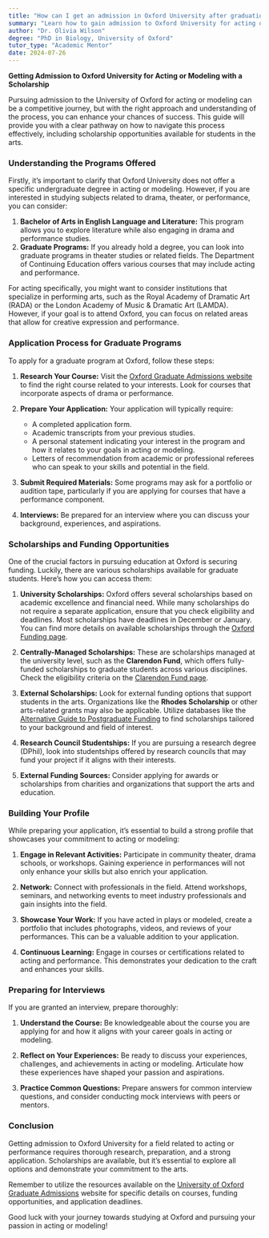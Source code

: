 ```yaml
---
title: "How can I get an admission in Oxford University after graduation for acting or modeling in scholarship?"
summary: "Learn how to gain admission to Oxford University for acting or modeling, including scholarship options and tips for success in the competitive process."
author: "Dr. Olivia Wilson"
degree: "PhD in Biology, University of Oxford"
tutor_type: "Academic Mentor"
date: 2024-07-26
---
```


**Getting Admission to Oxford University for Acting or Modeling with a Scholarship**

Pursuing admission to the University of Oxford for acting or modeling can be a competitive journey, but with the right approach and understanding of the process, you can enhance your chances of success. This guide will provide you with a clear pathway on how to navigate this process effectively, including scholarship opportunities available for students in the arts.

### Understanding the Programs Offered

Firstly, it’s important to clarify that Oxford University does not offer a specific undergraduate degree in acting or modeling. However, if you are interested in studying subjects related to drama, theater, or performance, you can consider:

1. **Bachelor of Arts in English Language and Literature:** This program allows you to explore literature while also engaging in drama and performance studies. 
2. **Graduate Programs:** If you already hold a degree, you can look into graduate programs in theater studies or related fields. The Department of Continuing Education offers various courses that may include acting and performance.

For acting specifically, you might want to consider institutions that specialize in performing arts, such as the Royal Academy of Dramatic Art (RADA) or the London Academy of Music & Dramatic Art (LAMDA). However, if your goal is to attend Oxford, you can focus on related areas that allow for creative expression and performance.

### Application Process for Graduate Programs

To apply for a graduate program at Oxford, follow these steps:

1. **Research Your Course:** Visit the [Oxford Graduate Admissions website](https://www.ox.ac.uk/admissions/graduate) to find the right course related to your interests. Look for courses that incorporate aspects of drama or performance.

2. **Prepare Your Application:** Your application will typically require:
   - A completed application form.
   - Academic transcripts from your previous studies.
   - A personal statement indicating your interest in the program and how it relates to your goals in acting or modeling.
   - Letters of recommendation from academic or professional referees who can speak to your skills and potential in the field.

3. **Submit Required Materials:** Some programs may ask for a portfolio or audition tape, particularly if you are applying for courses that have a performance component.

4. **Interviews:** Be prepared for an interview where you can discuss your background, experiences, and aspirations.

### Scholarships and Funding Opportunities

One of the crucial factors in pursuing education at Oxford is securing funding. Luckily, there are various scholarships available for graduate students. Here’s how you can access them:

1. **University Scholarships:** Oxford offers several scholarships based on academic excellence and financial need. While many scholarships do not require a separate application, ensure that you check eligibility and deadlines. Most scholarships have deadlines in December or January. You can find more details on available scholarships through the [Oxford Funding page](https://www.ox.ac.uk/admissions/graduate/fees-and-funding/oxford-funding).

2. **Centrally-Managed Scholarships:** These are scholarships managed at the university level, such as the **Clarendon Fund**, which offers fully-funded scholarships to graduate students across various disciplines. Check the eligibility criteria on the [Clarendon Fund page](https://www.ox.ac.uk/admissions/graduate/fees-and-funding/oxford-funding/clarendon-fund).

3. **External Scholarships:** Look for external funding options that support students in the arts. Organizations like the **Rhodes Scholarship** or other arts-related grants may also be applicable. Utilize databases like the [Alternative Guide to Postgraduate Funding](https://www.ox.ac.uk/admissions/graduate/fees-and-funding/external-funding) to find scholarships tailored to your background and field of interest.

4. **Research Council Studentships:** If you are pursuing a research degree (DPhil), look into studentships offered by research councils that may fund your project if it aligns with their interests.

5. **External Funding Sources:** Consider applying for awards or scholarships from charities and organizations that support the arts and education.

### Building Your Profile

While preparing your application, it’s essential to build a strong profile that showcases your commitment to acting or modeling:

1. **Engage in Relevant Activities:** Participate in community theater, drama schools, or workshops. Gaining experience in performances will not only enhance your skills but also enrich your application.

2. **Network:** Connect with professionals in the field. Attend workshops, seminars, and networking events to meet industry professionals and gain insights into the field.

3. **Showcase Your Work:** If you have acted in plays or modeled, create a portfolio that includes photographs, videos, and reviews of your performances. This can be a valuable addition to your application.

4. **Continuous Learning:** Engage in courses or certifications related to acting and performance. This demonstrates your dedication to the craft and enhances your skills.

### Preparing for Interviews

If you are granted an interview, prepare thoroughly:

1. **Understand the Course:** Be knowledgeable about the course you are applying for and how it aligns with your career goals in acting or modeling.

2. **Reflect on Your Experiences:** Be ready to discuss your experiences, challenges, and achievements in acting or modeling. Articulate how these experiences have shaped your passion and aspirations.

3. **Practice Common Questions:** Prepare answers for common interview questions, and consider conducting mock interviews with peers or mentors.

### Conclusion

Getting admission to Oxford University for a field related to acting or performance requires thorough research, preparation, and a strong application. Scholarships are available, but it’s essential to explore all options and demonstrate your commitment to the arts.

Remember to utilize the resources available on the [University of Oxford Graduate Admissions](https://www.ox.ac.uk/admissions/graduate) website for specific details on courses, funding opportunities, and application deadlines. 

Good luck with your journey towards studying at Oxford and pursuing your passion in acting or modeling!
    